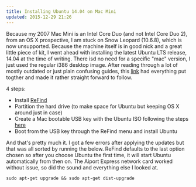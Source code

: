 ```yaml
---
title: Installing Ubuntu 14.04 on Mac Mini
updated: 2015-12-29 21:26
---
```


Because my 2007 Mac Mini is an Intel Core Duo (and not Intel Core Duo 2), from an OS X prospective, I am stuck on Snow Leopard (10.6.8), which is now unsupported. Because the machine itself is in good nick and a great little piece of kit, I went ahead with installing the latest Ubuntu LTS release, 14.04 at the time of writing. There isd no need for a specific "mac" version, I just used the regular i386 desktop image.
After reading through a lot of mostly outdated or just plain confusing guides, this [link](http://www.howtogeek.com/187410/how-to-install-and-dual-boot-linux-on-a-mac/) had everything put togther and made it rather straight forward to follow.

4 steps:
- Install [ReFind](http://www.rodsbooks.com/refind/)
- Partition the hard drive (to make space for Ubuntu but keeping OS X around just in case)
- Create a Mac bootable USB key with the Ubuntu ISO following the steps [here](http://www.ubuntu.com/download/desktop/create-a-usb-stick-on-mac-osx)
- Boot from the USB key through the ReFind menu and install Ubuntu

And that's pretty much it. I got a few errors after applying the updates but that was all sorted by running the below. ReFind defaults to the last option chosen so after you choose Ubuntu the first time, it will start Ubuntu automatically from then on. The Aiport Express network card worked without issue, so did the sound and everything else I looked at.

```
sudo apt-get upgrade && sudo apt-get dist-upgrade
```
